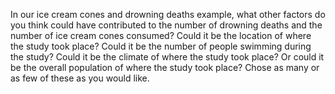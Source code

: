 In our ice cream cones and drowning deaths example, what other factors do you
think could have contributed to the number of drowning deaths and the number of
ice cream cones consumed? Could it be the location of where the study took
place? Could it be the number of people swimming during the study? Could it be
the climate of where the study took place? Or could it be the overall
population of where the study took place? Chose as many or as few of these as
you would like.

